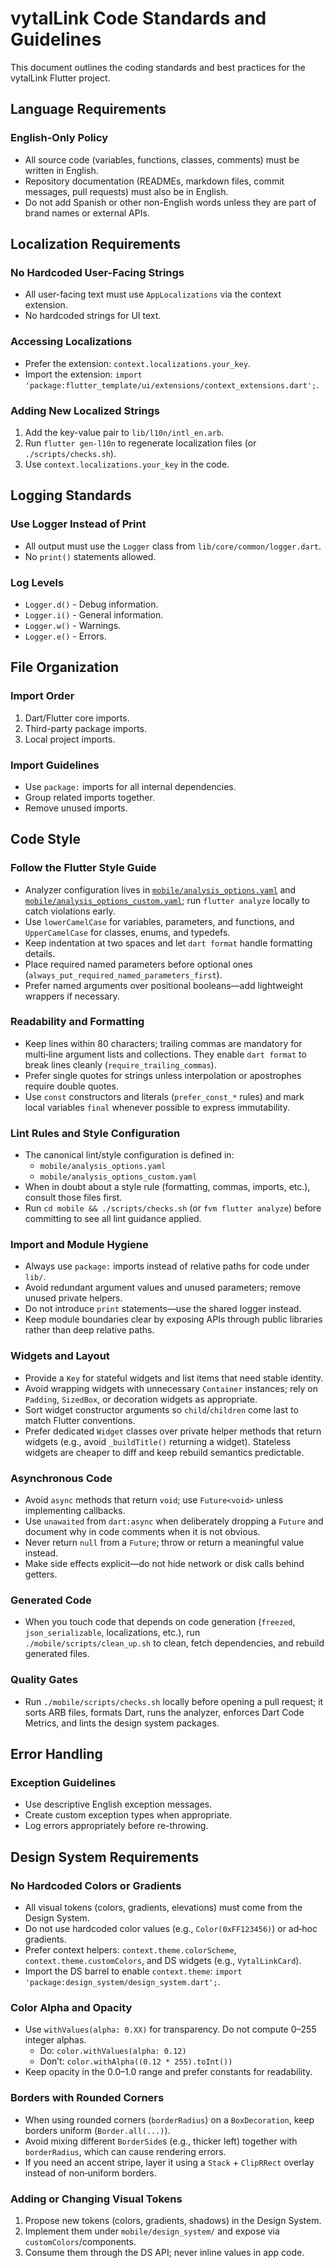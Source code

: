 # vytalLink Code Standards and Guidelines

This document outlines the coding standards and best practices for the vytalLink Flutter project.

## Language Requirements

### English-Only Policy
- All source code (variables, functions, classes, comments) must be written in English.
- Repository documentation (READMEs, markdown files, commit messages, pull requests) must also be in English.
- Do not add Spanish or other non-English words unless they are part of brand names or external APIs.

## Localization Requirements

### No Hardcoded User-Facing Strings
- All user-facing text must use `AppLocalizations` via the context extension.
- No hardcoded strings for UI text.

### Accessing Localizations
- Prefer the extension: `context.localizations.your_key`.
- Import the extension: `import 'package:flutter_template/ui/extensions/context_extensions.dart';`.

### Adding New Localized Strings
1. Add the key-value pair to `lib/l10n/intl_en.arb`.
2. Run `flutter gen-l10n` to regenerate localization files (or `./scripts/checks.sh`).
3. Use `context.localizations.your_key` in the code.

## Logging Standards

### Use Logger Instead of Print
- All output must use the `Logger` class from `lib/core/common/logger.dart`.
- No `print()` statements allowed.

### Log Levels
- `Logger.d()` - Debug information.
- `Logger.i()` - General information.
- `Logger.w()` - Warnings.
- `Logger.e()` - Errors.

## File Organization

### Import Order
1. Dart/Flutter core imports.
2. Third-party package imports.
3. Local project imports.

### Import Guidelines
- Use `package:` imports for all internal dependencies.
- Group related imports together.
- Remove unused imports.

## Code Style

### Follow the Flutter Style Guide
- Analyzer configuration lives in [`mobile/analysis_options.yaml`](../mobile/analysis_options.yaml) and [`mobile/analysis_options_custom.yaml`](../mobile/analysis_options_custom.yaml); run `flutter analyze` locally to catch violations early.
- Use `lowerCamelCase` for variables, parameters, and functions, and `UpperCamelCase` for classes, enums, and typedefs.
- Keep indentation at two spaces and let `dart format` handle formatting details.
- Place required named parameters before optional ones (`always_put_required_named_parameters_first`).
- Prefer named arguments over positional booleans—add lightweight wrappers if necessary.

### Readability and Formatting
- Keep lines within 80 characters; trailing commas are mandatory for multi‑line argument lists and collections. They enable `dart format` to break lines cleanly (`require_trailing_commas`).
- Prefer single quotes for strings unless interpolation or apostrophes require double quotes.
- Use `const` constructors and literals (`prefer_const_*` rules) and mark local variables `final` whenever possible to express immutability.

### Lint Rules and Style Configuration
- The canonical lint/style configuration is defined in:
  - `mobile/analysis_options.yaml`
  - `mobile/analysis_options_custom.yaml`
- When in doubt about a style rule (formatting, commas, imports, etc.), consult those files first.
- Run `cd mobile && ./scripts/checks.sh` (or `fvm flutter analyze`) before committing to see all lint guidance applied.

### Import and Module Hygiene
- Always use `package:` imports instead of relative paths for code under `lib/`.
- Avoid redundant argument values and unused parameters; remove unused private helpers.
- Do not introduce `print` statements—use the shared logger instead.
- Keep module boundaries clear by exposing APIs through public libraries rather than deep relative paths.

### Widgets and Layout
- Provide a `Key` for stateful widgets and list items that need stable identity.
- Avoid wrapping widgets with unnecessary `Container` instances; rely on `Padding`, `SizedBox`, or decoration widgets as appropriate.
- Sort widget constructor arguments so `child`/`children` come last to match Flutter conventions.
- Prefer dedicated `Widget` classes over private helper methods that return widgets (e.g., avoid `_buildTitle()` returning a widget). Stateless widgets are cheaper to diff and keep rebuild semantics predictable.

### Asynchronous Code
- Avoid `async` methods that return `void`; use `Future<void>` unless implementing callbacks.
- Use `unawaited` from `dart:async` when deliberately dropping a `Future` and document why in code comments when it is not obvious.
- Never return `null` from a `Future`; throw or return a meaningful value instead.
- Make side effects explicit—do not hide network or disk calls behind getters.

### Generated Code
- When you touch code that depends on code generation (`freezed`, `json_serializable`, localizations, etc.), run `./mobile/scripts/clean_up.sh` to clean, fetch dependencies, and rebuild generated files.

### Quality Gates
- Run `./mobile/scripts/checks.sh` locally before opening a pull request; it sorts ARB files, formats Dart, runs the analyzer, enforces Dart Code Metrics, and lints the design system packages.

## Error Handling

### Exception Guidelines
- Use descriptive English exception messages.
- Create custom exception types when appropriate.
- Log errors appropriately before re-throwing.

## Design System Requirements

### No Hardcoded Colors or Gradients
- All visual tokens (colors, gradients, elevations) must come from the Design System.
- Do not use hardcoded color values (e.g., `Color(0xFF123456)`) or ad‑hoc gradients.
- Prefer context helpers: `context.theme.colorScheme`, `context.theme.customColors`, and DS widgets (e.g., `VytalLinkCard`).
- Import the DS barrel to enable `context.theme`: `import 'package:design_system/design_system.dart';`.

### Color Alpha and Opacity
- Use `withValues(alpha: 0.XX)` for transparency. Do not compute 0–255 integer alphas.
  - Do: `color.withValues(alpha: 0.12)`
  - Don’t: `color.withAlpha((0.12 * 255).toInt())`
- Keep opacity in the 0.0–1.0 range and prefer constants for readability.

### Borders with Rounded Corners
- When using rounded corners (`borderRadius`) on a `BoxDecoration`, keep borders uniform (`Border.all(...)`).
- Avoid mixing different `BorderSide`s (e.g., thicker left) together with `borderRadius`, which can cause rendering errors.
- If you need an accent stripe, layer it using a `Stack` + `ClipRRect` overlay instead of non‑uniform borders.

### Adding or Changing Visual Tokens
1. Propose new tokens (colors, gradients, shadows) in the Design System.
2. Implement them under `mobile/design_system/` and expose via `customColors`/components.
3. Consume them through the DS API; never inline values in app code.

